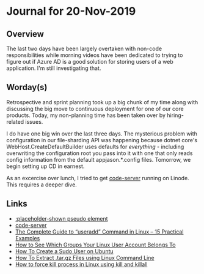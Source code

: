 # Journal for 20-Nov-2019

## Overview

The last two days have been largely overtaken with non-code responsibilities while morning videos have been dedicated to trying to figure out if Azure AD is a good solution for storing users of a web application. I'm still investigating that.

## Worday(s)

Retrospective and sprint planning took up a big chunk of my time along with discussing the big move to continuous deployment for one of our core products. Today, my non-planning time has been taken over by hiring-related issues.

I do have one big win over the last three days. The mysterious problem with configuration in our file-sharding API was happening because dotnet core's WebHost.CreateDefaultBuilder uses defaults for _everything_ - including overwriting the configuration root you pass into it with one that only reads config information from the default appjason.\*.config files. Tomorrow, we begin setting up CD in earnest.

As an excercise over lunch, I tried to get [code-server](https://github.com/cdr/code-server) running on Linode. This requires a deeper dive.

## Links

* [:placeholder-shown pseudo element](https://developer.mozilla.org/en-US/docs/Web/CSS/:placeholder-shown)
* [code-server](https://github.com/cdr/code-server)
* [The Complete Guide to “useradd” Command in Linux – 15 Practical Examples](https://www.tecmint.com/add-users-in-linux/)
* [How to See Which Groups Your Linux User Account Belongs To](https://www.howtogeek.com/howto/ubuntu/see-which-groups-your-linux-user-belongs-to/)
* [How To Create a Sudo User on Ubuntu](https://www.digitalocean.com/community/tutorials/how-to-create-a-sudo-user-on-ubuntu-quickstart)
* [How To Extract .tar.gz Files using Linux Command Line](https://www.interserver.net/tips/kb/extract-tar-gz-files-using-linux-command-line/)
* [How to force kill process in Linux using kill and killall](https://www.cyberciti.biz/faq/how-force-kill-process-linux/)
